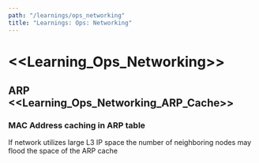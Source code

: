 ```yaml
---
path: "/learnings/ops_networking"
title: "Learnings: Ops: Networking"
---
```


# <<Learning_Ops_Networking>>

## ARP <<Learning_Ops_Networking_ARP_Cache>>

### MAC Address caching in ARP table 

If network utilizes large L3 IP space the number of neighboring nodes may flood the space of the ARP cache
